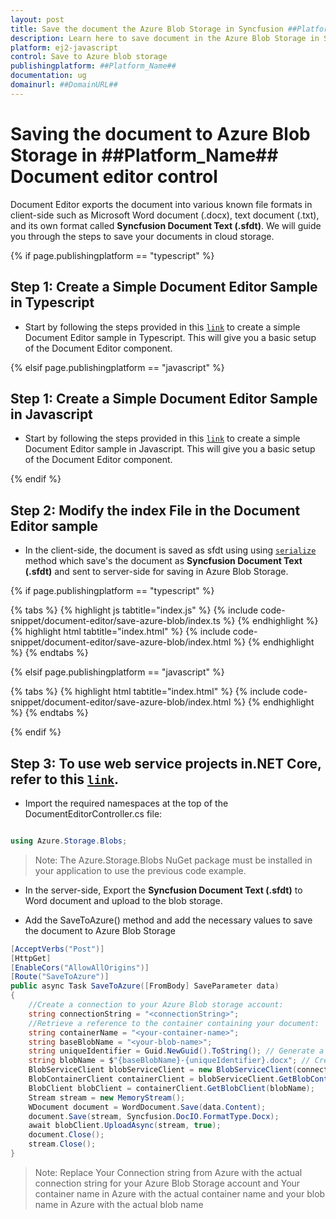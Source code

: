 ```yaml
---
layout: post
title: Save the document the Azure Blob Storage in Syncfusion ##Platform_Name## Document editor control | Syncfusion
description: Learn here to save document in the Azure Blob Storage in Syncfusion ##Platform_Name## Document editor control of Syncfusion Essential JS 2 and more.
platform: ej2-javascript
control: Save to Azure blob storage
publishingplatform: ##Platform_Name##
documentation: ug
domainurl: ##DomainURL##
--- 
```


# Saving the document to Azure Blob Storage in ##Platform_Name## Document editor control 

Document Editor exports the document into various known file formats in client-side such as Microsoft Word document (.docx), text document (.txt), and its own format called **Syncfusion Document Text (.sfdt)**. We will guide you through the steps to save your documents in cloud storage. 

{% if page.publishingplatform == "typescript" %}

## Step 1: Create a Simple Document Editor Sample in Typescript 

* Start by following the steps provided in this [`link`](../ts/getting-started.md) to create a simple Document Editor sample in Typescript. This will give you a basic setup of the Document Editor component.

{% elsif page.publishingplatform == "javascript" %}

## Step 1: Create a Simple Document Editor Sample in Javascript

* Start by following the steps provided in this [`link`](../js/getting-started.md) to create a simple Document Editor sample in Javascript. This will give you a basic setup of the Document Editor component.

{% endif %}

## Step 2: Modify the index File in the Document Editor sample

* In the client-side, the document is saved as sfdt using using [`serialize`](../../api/document-editor/#serialize) method which save's the document as **Syncfusion Document Text (.sfdt)** and sent to server-side for saving in Azure Blob Storage.

{% if page.publishingplatform == "typescript" %}

{% tabs %}
{% highlight js tabtitle="index.js" %}
{% include code-snippet/document-editor/save-azure-blob/index.ts %}
{% endhighlight %}
{% highlight html tabtitle="index.html" %}
{% include code-snippet/document-editor/save-azure-blob/index.html %}
{% endhighlight %}
{% endtabs %}

{% elsif page.publishingplatform == "javascript" %}

{% tabs %}
{% highlight html tabtitle="index.html" %}
{% include code-snippet/document-editor/save-azure-blob/index.html %}
{% endhighlight %}
{% endtabs %}

{% endif %}

## Step 3: To use web service projects in.NET Core, refer to this [`link`](../web-services/core.md).

* Import the required namespaces at the top of the DocumentEditorController.cs file:

```c#

using Azure.Storage.Blobs;

```

>Note: The Azure.Storage.Blobs NuGet package must be installed in your application to use the previous code example.

* In the server-side, Export the **Syncfusion Document Text (.sfdt)** to Word document and upload to the blob storage.

* Add the SaveToAzure() method and add the necessary values to save the document to Azure Blob Storage

```c#
[AcceptVerbs("Post")]
[HttpGet]
[EnableCors("AllowAllOrigins")]
[Route("SaveToAzure")]
public async Task SaveToAzure([FromBody] SaveParameter data)
{
    //Create a connection to your Azure Blob storage account:
    string connectionString = "<connectionString>";
    //Retrieve a reference to the container containing your document:
    string containerName = "<your-container-name>";
    string baseBlobName = "<your-blob-name>";
    string uniqueIdentifier = Guid.NewGuid().ToString(); // Generate a unique identifier
    string blobName = $"{baseBlobName}-{uniqueIdentifier}.docx"; // Create the blob name with the base name and unique identifier
    BlobServiceClient blobServiceClient = new BlobServiceClient(connectionString);
    BlobContainerClient containerClient = blobServiceClient.GetBlobContainerClient(containerName);
    BlobClient blobClient = containerClient.GetBlobClient(blobName);
    Stream stream = new MemoryStream();
    WDocument document = WordDocument.Save(data.Content);
    document.Save(stream, Syncfusion.DocIO.FormatType.Docx);
    await blobClient.UploadAsync(stream, true);
    document.Close();
    stream.Close();
}
```
>Note: Replace Your Connection string from Azure with the actual connection string for your Azure Blob Storage account and Your container name in Azure with the actual container name and your blob name in Azure with the actual blob name